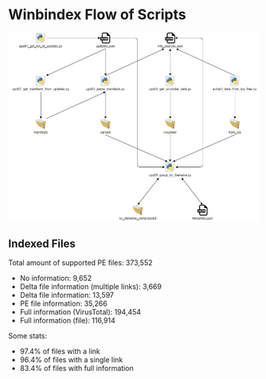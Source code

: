 # Winbindex Flow of Scripts

![winbindex-scripts-flow.png](winbindex-scripts-flow.png)

## Indexed Files

<!--FileStats-->
Total amount of supported PE files: 373,552

* No information: 9,652
* Delta file information (multiple links): 3,669
* Delta file information: 13,597
* PE file information: 35,266
* Full information (VirusTotal): 194,454
* Full information (file): 116,914

Some stats:

* 97.4% of files with a link
* 96.4% of files with a single link
* 83.4% of files with full information
<!--/FileStats-->
